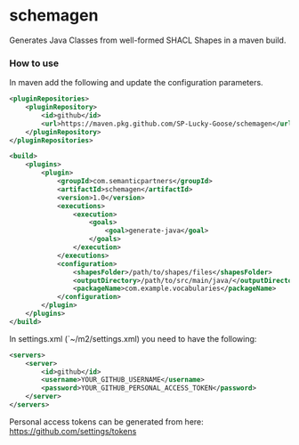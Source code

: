 # schemagen
Generates Java Classes from well-formed SHACL Shapes in a maven build.

### How to use
In maven add the following and update the configuration parameters.
```xml
<pluginRepositories>
    <pluginRepository>
        <id>github</id>
        <url>https://maven.pkg.github.com/SP-Lucky-Goose/schemagen</url>
    </pluginRepository>
</pluginRepositories>

<build>
    <plugins>
        <plugin>
            <groupId>com.semanticpartners</groupId>
            <artifactId>schemagen</artifactId>
            <version>1.0</version>
            <executions>
                <execution>
                    <goals>
                        <goal>generate-java</goal>
                    </goals>
                </execution>
            </executions>
            <configuration>
                <shapesFolder>/path/to/shapes/files</shapesFolder>
                <outputDirectory>/path/to/src/main/java/</outputDirectory>
                <packageName>com.example.vocabularies</packageName>
            </configuration>
        </plugin>
    </plugins>
</build>
```

In settings.xml (`~/m2/settings.xml) you need to have the following:
```xml
<servers>
    <server>
        <id>github</id>
        <username>YOUR_GITHUB_USERNAME</username>
        <password>YOUR_GITHUB_PERSONAL_ACCESS_TOKEN</password>
    </server>
</servers>
```

Personal access tokens can be generated from here: https://github.com/settings/tokens